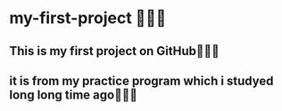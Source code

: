 # my-first-project    🌈🌈🌈
## This is my first project on GitHub🥳🥳🥳
## it is from my practice program which i studyed long long time ago🥳🥳🥳
